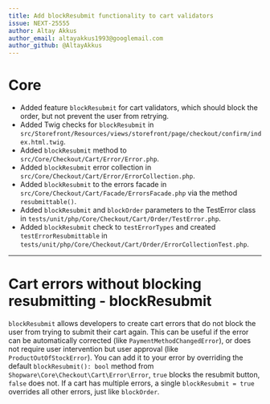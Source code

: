 ```yaml
---
title: Add blockResubmit functionality to cart validators
issue: NEXT-25555
author: Altay Akkus
author_email: altayakkus1993@googlemail.com
author_github: @AltayAkkus
---
```

# Core
*  Added feature `blockResubmit` for cart validators, which should block the order, but not prevent the user from retrying.
*  Added Twig checks for `blockResubmit` in `src/Storefront/Resources/views/storefront/page/checkout/confirm/index.html.twig`.
*  Added `blockResubmit` method to `src/Core/Checkout/Cart/Error/Error.php`.
*  Added `blockResubmit` error collection in `src/Core/Checkout/Cart/Error/ErrorCollection.php`.
*  Added `blockResubmit` to the errors facade in `src/Core/Checkout/Cart/Facade/ErrorsFacade.php` via the method `resubmittable()`.
*  Added `blockResubmit` and `blockOrder` parameters to the TestError class in `tests/unit/php/Core/Checkout/Cart/Order/TestError.php`.
*  Added `blockResubmit` check to `testErrorTypes` and created `testErrorResubmittable` in `tests/unit/php/Core/Checkout/Cart/Order/ErrorCollectionTest.php`.
___
# Cart errors without blocking resubmitting - blockResubmit
`blockResubmit` allows developers to create cart errors that do not block the user from trying to submit their cart again.
This can be useful if the error can be automatically corrected (like `PaymentMethodChangedError`), or does not require user intervention but user approval (like `ProductOutOfStockError`).
You can add it to your error by overriding the default `blockResubmit(): bool` method from `Shopware\Core\Checkout\Cart\Error\Error`, `true` blocks the resubmit button, `false` does not.
If a cart has multiple errors, a single `blockResubmit = true` overrides all other errors, just like `blockOrder`.  